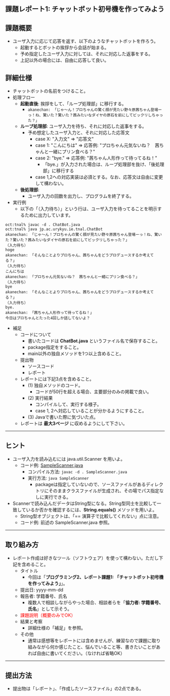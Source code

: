 ## 課題レポート1: チャットボット初号機を作ってみよう


## <a name="abst">課題概要</a>
- ユーザ入力に応じて応答を返す、以下のようなチャットボットを作ろう。
  - 起動するとボットの挨拶から会話が始まる。
  - 予め指定したユーザ入力に対しては、それに対応した返事をする。
  - 上記以外の場合には、自由に応答して良い。

## <a name="details">詳細仕様</a>
- チャットボットの名前をつけること。
- 処理フロー
  - **起動直後**: 挨拶をして、「ループ処理部」に移行する。
    - ``akanechan: 「じゃ～ん！プロちゃんの驚く顔が見たい野々原茜ちゃん登場ーっ！ね、驚いた？驚いた？茜みたいなダイヤの原石を前にしてビックリしちゃった？」``
  - **ループ処理部**: ユーザ入力を待ち、それに対応した返事をする。
    - 予め想定したユーザ入力と、それに対応した応答文
      - case X: "入力文" => "応答文"
      - case 1: "こんにちは" => 応答例: "プロちゃん元気ないね？　茜ちゃんと一緒にプリン食べる？"
      - case 2: "bye." => 応答例: "茜ちゃん人形作って待ってるね！"
        - 「bye.」が入力された場合は、ループ処理部を抜け、「後処理部」に移行する
      - case 1,2への対応実装は必須とする。なお、応答文は自由に変更して構わない。
  - **後処理部**:
    - ユーザ入力の回数を出力し、プログラムを終了する。
- 実行例
  - 以下の「（入力待ち）」という行は、ユーザ入力を待ってることを明示するために出力しています。
```
oct:tnal% javac -d . ChatBot.java
oct:tnal% java jp.ac.urykyu.ie.tnal.ChatBot
akanechan: 「じゃ～ん！プロちゃんの驚く顔が見たい野々原茜ちゃん登場ーっ！ね、驚いた？驚いた？茜みたいなダイヤの原石を前にしてビックリしちゃった？」
（入力待ち）
hoge
akanechan: 「そんなことよりプロちゃん、茜ちゃんをどうプロデュースするか考えてる？」
（入力待ち）
こんにちは
akanechan: 「プロちゃん元気ないね？　茜ちゃんと一緒にプリン食べる？」
（入力待ち）
bye
akanechan: 「そんなことよりプロちゃん、茜ちゃんをどうプロデュースするか考えてる？」
（入力待ち）
bye.
akanechan: 「茜ちゃん人形作って待ってるね！」
今日はプロちゃんとたった4回しか話してないよ？
```

- 補足
  - コードについて
    - 書いたコードは **ChatBot.java** というファイル名で保存すること。
    - package指定をすること。
    - main以外の独自メソッドを1つ以上含めること。
  - 提出物
    - ソースコード
    - レポート
  - レポートには下記3点を含めること。
    - (1) 独自メソッドのコード。
      - コードが50行を超える場合、主要部分のみの掲載で良い。
    - (2) 実行結果
      - コンパイルして、実行する様子。
      - case 1, 2へ対応していることが分かるようにすること。
    - (3) Javaで書いた際に気づいた点。
  - レポートは **最大3ページ** に収めるようにして下さい。

<hr>

## <a name="hints">ヒント</a>
- ユーザ入力を読み込むには java.util.Scanner を用いよ。
  - コード例: [SampleScanner.java](SampleScanner.java)
    - コンパイル方法: ``javac -d . SampleScanner.java``
    - 実行方法: ``java SampleScanner``
      - packageは指定していないので、ソースファイルがあるディレクトリにそのままクラスファイルが生成され、その場でパス指定なしに実行できる。
- Scannerで読み込んだデータはString型になる。String型同士を比較して一致しているか否かを確認するには、**String.equals()** メソッドを用いよ。
  - String型オブジェクトは、「== 演算子で比較してくれない」点に注意。
  - コード例: 前述の SampleScanner.java 参照。

<hr>

## <a name="report">取り組み方</a>
- レポート作成は好きなツール（ソフトウェア）を使って構わない。ただし下記を含めること。
  - タイトル
    - 今回は「**プログラミング2、レポート課題1: 「チャットボット初号機を作ってみよう」**」。
  - 提出日: yyyy-mm-dd
  - 報告者: 学籍番号、氏名
    - 複数人で相談しながらやった場合、相談者らを「**協力者: 学籍番号、氏名**」として示そう。
  - <font color="red">課題説明（概要のみでOK）</font>
  - 結果と考察
    - 詳細仕様の「補足」を参照。
  - その他
    - 通常は感想等をレポートには含めませんが、練習なので課題に取り組みながら何か感じたこと、悩んでいること等、書きたいことがあれば自由に書いてください。（なければ省略OK）

<hr>

## <a name="submit">提出方法</a>
- 提出物は「レポート」、「作成したソースファイル」の2点である。
